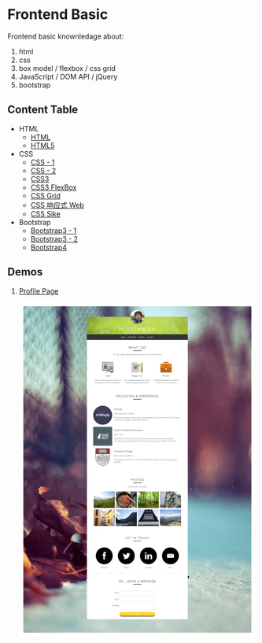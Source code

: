 # Frontend Basic

Frontend basic knownledage about:

1. html
1. css
1. box model / flexbox / css grid
1. JavaScript / DOM API / jQuery
1. bootstrap

## Content Table

* HTML
  * [HTML](notes/html.md)
  * [HTML5](notes/html5.md)
* CSS
  * [CSS - 1](notes/css-1.md)
  * [CSS - 2](notes/css-2.md)
  * [CSS3](notes/css3.md)
  * [CSS3 FlexBox](notes/css3-flexbox.md)
  * [CSS Grid](notes/css-grid.md)
  * [CSS 响应式 Web](notes/css-responsive.md)
  * [CSS Sike](notes/css-sike.md)
* Bootstrap
  * [Bootstrap3 - 1](notes/bootstrap3-1.md)
  * [Bootstrap3 - 2](notes/bootstrap3-2.md)
  * [Bootstrap4](notes/bootstrap4.md)

## Demos

1. [Profile Page](http://baurine.github.io/sike-css/)

   ![](./art/css-profile-page.png)
